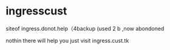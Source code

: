 # ingresscust
siteof ingress.donot.help（4backup (used 2 b ,now abondoned

nothin there will help you
just visit ingress.cust.tk
